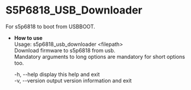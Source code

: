 # S5P6818_USB_Downloader
For s5p6818 to boot from USBBOOT.  

* **How to use**  
  Usage: s5p6818_usb_downloader \<filepath\>  
  Download firmware to s5p6818 from usb.  
  Mandatory arguments to long options are mandatory for short options too.  
  
  -h, --help              display this help and exit  
  -v, --version           output version information and exit  